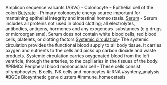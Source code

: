 Amplicon sequence variants (ASVs) - 
Colonocyte - Epithelial cell of the colon
[Butyrate](https://en.wikipedia.org/wiki/Butyric_acid#Biochemistry) - Primary colonocyte energy source important for mantaining epithelial integrity and intestinal homeostasis. 
[Serum](https://en.wikipedia.org/wiki/Serum_(blood)) - Serum includes all proteins not used in blood clotting; all electrolytes, antibodies, antigens, hormones and any exogenous  substances (e.g drugs or microorganisms). Serum does not contain white blood cells, red blood cells, platelets, or clotting factors
[Systemic circulation](https://training.seer.cancer.gov/anatomy/cardiovascular/blood/pathways.html#:~:text=The%20systemic%20circulation%20provides%20the,the%20tissues%20of%20the%20body.)- The systemic circulation provides the functional blood supply to all body tissue. It carries oxygen and nutrients to the cells and picks up carbon dioxide and waste products. Systemic circulation carries oxygenated blood from the left ventricle, through the arteries, to the capillaries in the tissues of the body.
#PBMCs Peripheral blood mononuclear cell - These cells consist of ymphocytes, B cells, NK cells and monocytes
#rRNA 
#synteny_analysis
#BGCs Biosynthetic gene clusters 
#immune_homeostasis